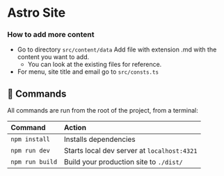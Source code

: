 # Astro Site

### How to add more content
- Go to directory `src/content/data` Add file with extension .md with the content you want to add.
    - You can look at the existing files for reference.
- For menu, site title  and email go to `src/consts.ts`


## 🧞 Commands

All commands are run from the root of the project, from a terminal:

| Command                   | Action                                           |
| :------------------------ | :----------------------------------------------- |
| `npm install`             | Installs dependencies                            |
| `npm run dev`             | Starts local dev server at `localhost:4321`      |
| `npm run build`           | Build your production site to `./dist/`          |

